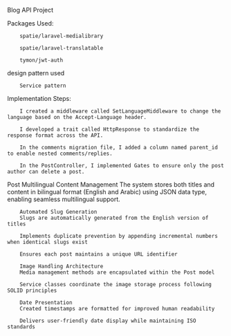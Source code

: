 Blog API Project

Packages Used:

        spatie/laravel-medialibrary

        spatie/laravel-translatable

        tymon/jwt-auth

design pattern used

        Service pattern

Implementation Steps:

        I created a middleware called SetLanguageMiddleware to change the language based on the Accept-Language header.

        I developed a trait called HttpResponse to standardize the response format across the API.

        In the comments migration file, I added a column named parent_id to enable nested comments/replies.

        In the PostController, I implemented Gates to ensure only the post author can delete a post.


Post 
        Multilingual Content Management
        The system stores both titles and content in bilingual format (English and Arabic) using JSON data type, enabling seamless multilingual support.

        Automated Slug Generation
        Slugs are automatically generated from the English version of titles

        Implements duplicate prevention by appending incremental numbers when identical slugs exist

        Ensures each post maintains a unique URL identifier

        Image Handling Architecture
        Media management methods are encapsulated within the Post model

        Service classes coordinate the image storage process following SOLID principles

        Date Presentation
        Created timestamps are formatted for improved human readability

        Delivers user-friendly date display while maintaining ISO standards
